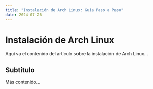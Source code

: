 ```yaml
---
title: "Instalación de Arch Linux: Guía Paso a Paso"
date: 2024-07-26
---
```


# Instalación de Arch Linux

Aquí va el contenido del artículo sobre la instalación de Arch Linux...

## Subtítulo

Más contenido...